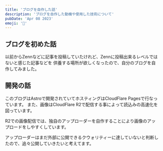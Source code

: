 ```yaml
---
title: 'ブログを自作した話'
description: 'ブログを自作した動機や使用した技術について'
pubDate: 'Apr 08 2023'
emoji: '🦊'
---
```


## ブログを初めた話

以前からZennなどに記事を投稿していたけれど、Zennに投稿出来るレベルではないと感じた記事などを
供養する場所が欲しくなったので、自分のブログを自作してみました。

## 開発の話

このブログはAstroで開発されていてホスティングはCloudFlare Pagesで行なっています。
また、画像はCloudFlare R2で配信する事によって読込みの高速化を図っています。

R2での画像配信では、独自のアップローダーを自作することにより画像のアップロードをしやすくしています。

アップローダーはまだ外部に公開できるクウォリティーに達していないと判断したので、追々公開していきたいと考えてます。
